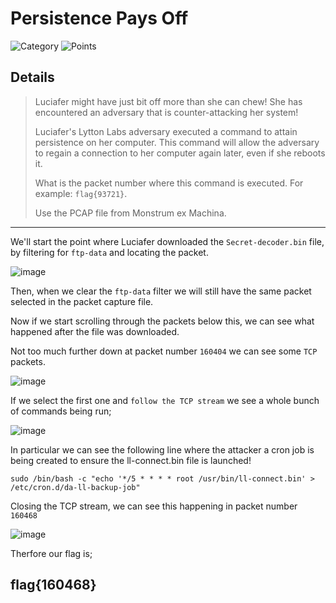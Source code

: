 # Persistence Pays Off
![Category](http://img.shields.io/badge/Category-Traffic_Analysis-orange?style=for-the-badge) ![Points](http://img.shields.io/badge/Points-100-brightgreen?style=for-the-badge)

## Details
>Luciafer might have just bit off more than she can chew! She has encountered an adversary that is counter-attacking her system!
> 
>Luciafer's Lytton Labs adversary executed a command to attain persistence on her computer. This command will allow the adversary to regain a connection to her computer again later, even if she reboots it.
> 
> What is the packet number where this command is executed. For example: `flag{93721}`.
> 
> Use the PCAP file from Monstrum ex Machina.
---

We'll start the point where Luciafer downloaded the `Secret-decoder.bin` file, by filtering for `ftp-data` and locating the packet.

![image](https://user-images.githubusercontent.com/73170900/137892623-838996d1-5188-44d1-8bbd-f48a91ab507a.png)

Then, when we clear the `ftp-data` filter we will still have the same packet selected in the packet capture file.

Now if we start scrolling through the packets below this, we can see what happened after the file was downloaded.

Not too much further down at packet number `160404` we can see some `TCP` packets.

![image](https://user-images.githubusercontent.com/73170900/137893318-69e08c0b-a763-43a9-b0b3-f8dbde61d2ab.png)

If we select the first one and `follow the TCP stream` we see a whole bunch of commands being run;

![image](https://user-images.githubusercontent.com/73170900/137893423-e9db9c1b-eab8-4344-b97e-b044428d3717.png)

In particular we can see the following line where the attacker a cron job is being created to ensure the ll-connect.bin file is launched!

```
sudo /bin/bash -c "echo '*/5 * * * * root /usr/bin/ll-connect.bin' > /etc/cron.d/da-ll-backup-job"
```

Closing the TCP stream, we can see this happening in packet number `160468`

![image](https://user-images.githubusercontent.com/73170900/137893762-9b1fb949-36a3-477a-bfb7-fdd6ad9d8e80.png)

Therfore our flag is;

## flag{160468}

